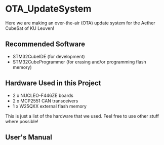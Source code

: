 # OTA_UpdateSystem
Here we are making an over-the-air (OTA) update system for the Aether CubeSat of KU Leuven!

## Recommended Software
- STM32CubeIDE (for development)
- STM32CubeProgrammer (for erasing and/or programming flash memory)

## Hardware Used in this Project
- 2 x NUCLEO-F446ZE boards
- 2 x MCP2551 CAN transceivers
- 1 x W25QXX external flash memory

This is just a list of the hardware that we used. Feel free to use other stuff where possible!


## User's Manual
